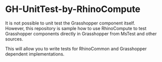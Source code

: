 # GH-UnitTest-by-RhinoCompute

It is not possible to unit test the Grasshopper component itself.  
However, this repository is sample how to use RhinoCompute to test Grasshopper components directly in Grasshopper from MsTest and other sources.

This will allow you to write tests for RhinoCommon and Grasshopper dependent implementations.
